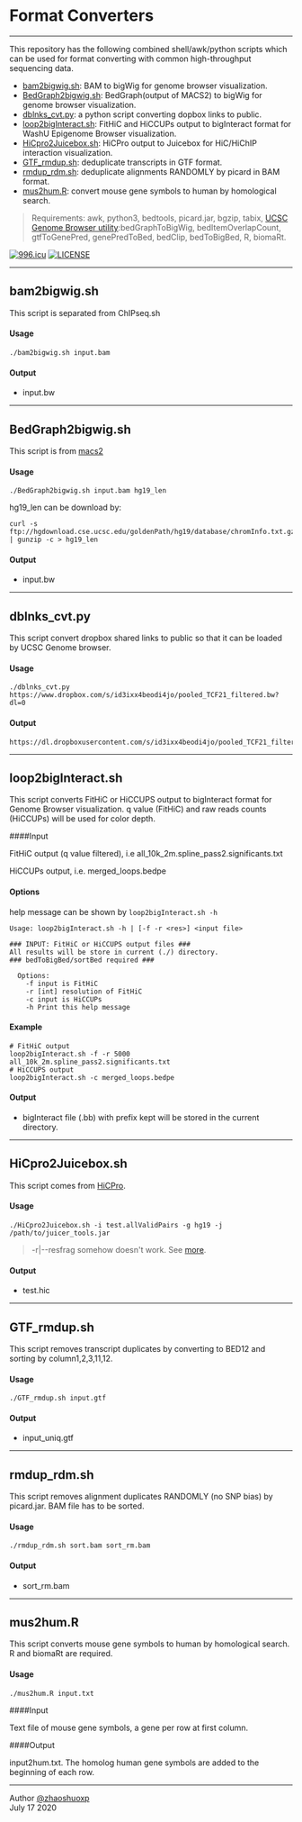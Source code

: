 # Format Converters
-----
This repository has the following combined shell/awk/python scripts which can be used for format converting with common high-throughput sequencing data.

 * [bam2bigwig.sh](https://github.com/zhaoshuoxp/Converters#bam2bigwigsh): BAM to bigWig for genome browser visualization.
 * [BedGraph2bigwig.sh](https://github.com/zhaoshuoxp/Converters#bedgraph2bigwigsh): BedGraph(output of MACS2) to bigWig for genome browser visualization.
 * [dblnks_cvt.py](https://github.com/zhaoshuoxp/Converters#dblnks_cvtpy): a python script converting dopbox links to public.
 * [loop2bigInteract.sh](https://github.com/zhaoshuoxp/Converters#loop2biginteractsh): FitHiC and HiCCUPs output to bigInteract format for WashU Epigenome Browser visualization.
 * [HiCpro2Juicebox.sh](https://github.com/zhaoshuoxp/Converters#hicpro2juiceboxsh): HiCPro output to Juicebox for HiC/HiChIP interaction visualization.
 * [GTF_rmdup.sh](https://github.com/zhaoshuoxp/Converters#gtf_rmdupsh): deduplicate transcripts in GTF format.
 * [rmdup_rdm.sh](https://github.com/zhaoshuoxp/Converters#rmdup_rdmsh): deduplicate alignments RANDOMLY by picard in BAM format.
 * [mus2hum.R](https://github.com/zhaoshuoxp/Converters#mus2humr): convert mouse gene symbols to human by homological search.


> Requirements:
> awk, python3, bedtools, picard.jar, bgzip, tabix, [UCSC Genome Browser utility](http://hgdownload.soe.ucsc.edu/admin/exe/):bedGraphToBigWig, bedItemOverlapCount, gtfToGenePred, genePredToBed, bedClip, bedToBigBed, R, biomaRt.

[![996.icu](https://img.shields.io/badge/link-996.icu-red.svg)](https://996.icu) [![LICENSE](https://img.shields.io/badge/license-Anti%20996-blue.svg)](https://github.com/996icu/996.ICU/blob/master/LICENSE)

-----

## bam2bigwig.sh

This script is separated from ChIPseq.sh

#### Usage

    ./bam2bigwig.sh input.bam 

#### Output

* input.bw

  

-----
## BedGraph2bigwig.sh
This script is from [macs2](https://gist.github.com/taoliu/2469050)
#### Usage

    ./BedGraph2bigwig.sh input.bam hg19_len

hg19_len can be download by:

    curl -s ftp://hgdownload.cse.ucsc.edu/goldenPath/hg19/database/chromInfo.txt.gz | gunzip -c > hg19_len

#### Output

* input.bw

  

------
## dblnks_cvt.py
This script convert dropbox shared links to public so that it can be loaded by UCSC Genome browser.
#### Usage

    ./dblnks_cvt.py https://www.dropbox.com/s/id3ixx4beodi4jo/pooled_TCF21_filtered.bw?dl=0

#### Output

    https://dl.dropboxusercontent.com/s/id3ixx4beodi4jo/pooled_TCF21_filtered.bw



----

## loop2bigInteract.sh

This script converts FitHiC or HiCCUPS output to bigInteract format for Genome Browser visualization. q value (FitHiC) and raw reads counts (HiCCUPs) will be used for color depth.

####Input

FitHiC output (q value filtered), i.e all_10k_2m.spline_pass2.significants.txt

HiCCUPs output, i.e. merged_loops.bedpe 

#### Options

help message can be shown by `loop2bigInteract.sh -h`

    Usage: loop2bigInteract.sh -h | [-f -r <res>] <input file>
    
    ### INPUT: FitHiC or HiCCUPS output files ###
    All results will be store in current (./) directory.
    ### bedToBigBed/sortBed required ###
    
      Options:
        -f input is FitHiC
        -r [int] resolution of FitHiC
        -c input is HiCCUPs
        -h Print this help message

#### Example

```shell
# FitHiC output
loop2bigInteract.sh -f -r 5000 all_10k_2m.spline_pass2.significants.txt
# HiCCUPS output
loop2bigInteract.sh -c merged_loops.bedpe 
```

#### Output

* bigInteract file (.bb) with prefix kept will be stored in the current directory.

  

------

## HiCpro2Juicebox.sh

This script comes from [HiCPro](https://github.com/nservant/HiC-Pro/blob/master/bin/utils/hicpro2juicebox.sh).
#### Usage

    ./HiCpro2Juicebox.sh -i test.allValidPairs -g hg19 -j /path/to/juicer_tools.jar
> -r|--resfrag somehow doesn't work. See [more](http://nservant.github.io/HiC-Pro/UTILS.html#hicpro2juicebox-sh).
#### Output

* test.hic

  

-----
## GTF_rmdup.sh
This script removes transcript duplicates by converting to BED12 and sorting by column1,2,3,11,12. 
#### Usage

    ./GTF_rmdup.sh input.gtf

#### Output

* input_uniq.gtf

  

-----
## rmdup_rdm.sh
This script removes alignment duplicates RANDOMLY (no SNP bias) by picard.jar. BAM file has to be sorted.

#### Usage

    ./rmdup_rdm.sh sort.bam sort_rm.bam

#### Output

* sort_rm.bam




-----

## mus2hum.R

This script converts mouse gene symbols to human by homological search. R and biomaRt are required.

#### Usage

    ./mus2hum.R input.txt

####Input

Text file of mouse gene symbols, a gene per row at first column.

####Output

input2hum.txt. The homolog human gene symbols are added to the beginning of each row.



-----

Author [@zhaoshuoxp](https://github.com/zhaoshuoxp)  
July 17 2020

